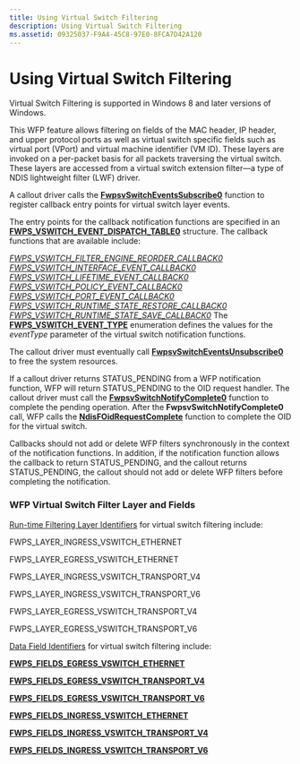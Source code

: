 ```yaml
---
title: Using Virtual Switch Filtering
description: Using Virtual Switch Filtering
ms.assetid: 09325037-F9A4-45C8-97E0-8FCA7D42A120
---
```


# Using Virtual Switch Filtering


Virtual Switch Filtering is supported in Windows 8 and later versions of Windows.

This WFP feature allows filtering on fields of the MAC header, IP header, and upper protocol ports as well as virtual switch specific fields such as virtual port (VPort) and virtual machine identifier (VM ID). These layers are invoked on a per-packet basis for all packets traversing the virtual switch. These layers are accessed from a virtual switch extension filter—a type of NDIS lightweight filter (LWF) driver.

A callout driver calls the [**FwpsvSwitchEventsSubscribe0**](https://msdn.microsoft.com/library/windows/hardware/hh439687) function to register callback entry points for virtual switch layer events.

The entry points for the callback notification functions are specified in an [**FWPS\_VSWITCH\_EVENT\_DISPATCH\_TABLE0**](https://msdn.microsoft.com/library/windows/hardware/hh451263) structure. The callback functions that are available include:

[*FWPS\_VSWITCH\_FILTER\_ENGINE\_REORDER\_CALLBACK0*](https://msdn.microsoft.com/library/windows/hardware/hh451267)
[*FWPS\_VSWITCH\_INTERFACE\_EVENT\_CALLBACK0*](https://msdn.microsoft.com/library/windows/hardware/hh451269)
[*FWPS\_VSWITCH\_LIFETIME\_EVENT\_CALLBACK0*](https://msdn.microsoft.com/library/windows/hardware/hh451271)
[*FWPS\_VSWITCH\_POLICY\_EVENT\_CALLBACK0*](https://msdn.microsoft.com/library/windows/hardware/hh451272)
[*FWPS\_VSWITCH\_PORT\_EVENT\_CALLBACK0*](https://msdn.microsoft.com/library/windows/hardware/hh451276)
[*FWPS\_VSWITCH\_RUNTIME\_STATE\_RESTORE\_CALLBACK0*](https://msdn.microsoft.com/library/windows/hardware/hh451281)
[*FWPS\_VSWITCH\_RUNTIME\_STATE\_SAVE\_CALLBACK0*](https://msdn.microsoft.com/library/windows/hardware/hh451286)
The [**FWPS\_VSWITCH\_EVENT\_TYPE**](https://msdn.microsoft.com/library/windows/hardware/hh451265) enumeration defines the values for the *eventType* parameter of the virtual switch notification functions.

The callout driver must eventually call [**FwpsvSwitchEventsUnsubscribe0**](https://msdn.microsoft.com/library/windows/hardware/hh439691) to free the system resources.

If a callout driver returns STATUS\_PENDING from a WFP notification function, WFP will return STATUS\_PENDING to the OID request handler. The callout driver must call the [**FwpsvSwitchNotifyComplete0**](https://msdn.microsoft.com/library/windows/hardware/hh439695) function to complete the pending operation. After the **FwpsvSwitchNotifyComplete0** call, WFP calls the [**NdisFOidRequestComplete**](https://msdn.microsoft.com/library/windows/hardware/ff561833) function to complete the OID for the virtual switch.

Callbacks should not add or delete WFP filters synchronously in the context of the notification functions. In addition, if the notification function allows the callback to return STATUS\_PENDING, and the callout returns STATUS\_PENDING, the callout should not add or delete WFP filters before completing the notification.

### WFP Virtual Switch Filter Layer and Fields

[Run-time Filtering Layer Identifiers](https://msdn.microsoft.com/library/windows/hardware/ff570731) for virtual switch filtering include:

FWPS\_LAYER\_INGRESS\_VSWITCH\_ETHERNET

FWPS\_LAYER\_EGRESS\_VSWITCH\_ETHERNET

FWPS\_LAYER\_INGRESS\_VSWITCH\_TRANSPORT\_V4

FWPS\_LAYER\_INGRESS\_VSWITCH\_TRANSPORT\_V6

FWPS\_LAYER\_EGRESS\_VSWITCH\_TRANSPORT\_V4

FWPS\_LAYER\_EGRESS\_VSWITCH\_TRANSPORT\_V6

[Data Field Identifiers](https://msdn.microsoft.com/library/windows/hardware/ff546312) for virtual switch filtering include:

[**FWPS\_FIELDS\_EGRESS\_VSWITCH\_ETHERNET**](https://msdn.microsoft.com/library/windows/hardware/hh439709)

[**FWPS\_FIELDS\_EGRESS\_VSWITCH\_TRANSPORT\_V4**](https://msdn.microsoft.com/library/windows/hardware/hh439715)

[**FWPS\_FIELDS\_EGRESS\_VSWITCH\_TRANSPORT\_V6**](https://msdn.microsoft.com/library/windows/hardware/hh439721)

[**FWPS\_FIELDS\_INGRESS\_VSWITCH\_ETHERNET**](https://msdn.microsoft.com/library/windows/hardware/hh439733)

[**FWPS\_FIELDS\_INGRESS\_VSWITCH\_TRANSPORT\_V4**](https://msdn.microsoft.com/library/windows/hardware/hh439738)

[**FWPS\_FIELDS\_INGRESS\_VSWITCH\_TRANSPORT\_V6**](https://msdn.microsoft.com/library/windows/hardware/hh439745)

 

 





